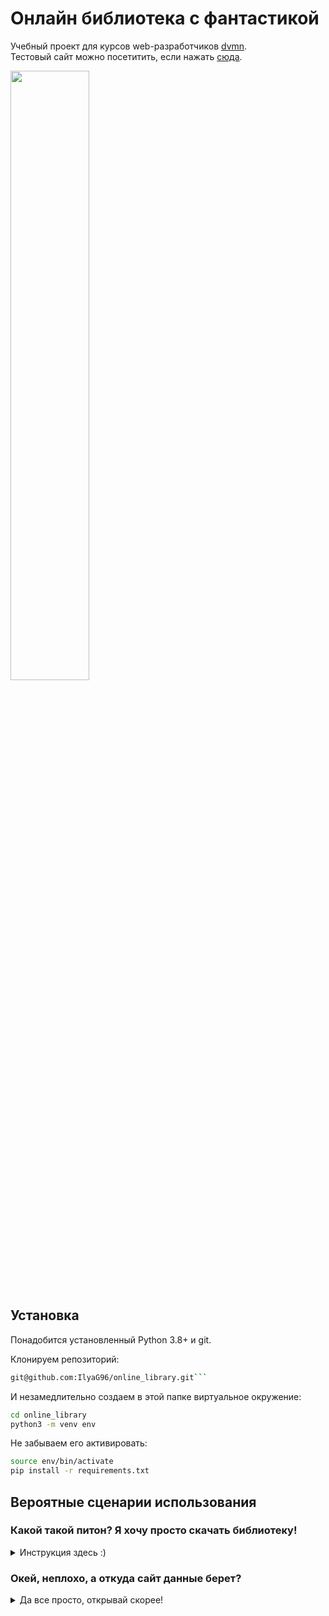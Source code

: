 # Онлайн библиотека с фантастикой

Учебный проект для курсов web-разработчиков [dvmn](https://dvmn.org).  
Тестовый сайт можно посетитить, если нажать [сюда](https://ilyag96.github.io/online_library/pages/index1).

<img src="https://dvmn.org/media/lessons/qz65h.png"  width=50% height=50%>

## Установка
Понадобится установленный Python 3.8+ и git.

Клонируем репозиторий:
```bash
git@github.com:IlyaG96/online_library.git```
```
И незамедлительно создаем в этой папке виртуальное окружение:
```bash
cd online_library
python3 -m venv env
```

Не забываем его активировать:
```bash
source env/bin/activate
pip install -r requirements.txt
```
## Вероятные сценарии использования

### Какой такой питон? Я хочу просто скачать библиотеку!
<details>
<summary>Инструкция здесь :) </summary>

- Скачай весь код (иначе не выйдет) [по этой ссылке](https://github.com/IlyaG96/online_library/archive/refs/heads/main.zip)
- Разархивируй скачанный архив
- Перейди в папку pages (online_library/pages)
- Открой файл index1.html
- Если что-то идет не так, попробуй открыть страничку, используя веб-браузер Chrome
</details>

### Окей, неплохо, а откуда сайт данные берет?
<details>
<summary>Да все просто, открывай скорее!</summary>

- Сайт берет данные из онлайн-библиотеки [tululu.org](http://tululu.org/b9/)
- Сами же обложки, тексты книг и json достает специальный скрипт, репозиторий с ним откроется в соседней вкладке, если нажать <a href="https://github.com/IlyaG96/parser_online_library" tagret="_blank">сюда</a>
</details>

